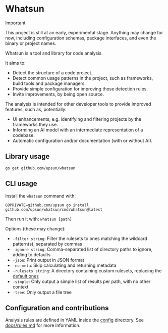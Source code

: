 # Whatsun

> [!IMPORTANT]
> This project is still at an early, experimental stage. Anything may change for now, including configuration schemas,
> package interfaces, and even the binary or project names.

Whatsun is a tool and library for code analysis.

It aims to:

* Detect the structure of a code project.
* Detect common usage patterns in the project, such as frameworks, build tools and package managers.
* Provide simple configuration for improving those detection rules.
* Invite improvements, by being open source.

The analysis is intended for other developer tools to provide improved features, such as, potentially:

* UI enhancements, e.g. identifying and filtering projects by the frameworks they use.
* Informing an AI model with an intermediate representation of a codebase.
* Automatic configuration and/or documentation (with or without AI).

## Library usage

```shell
go get github.com/upsun/whatsun
```

## CLI usage

Install the `whatsun` command with:

```shell
GOPRIVATE=github.com/upsun go install github.com/upsun/whatsun/cmd/whatsun@latest
```

Then run it with: `whatsun [path]`

Options (these may change):
* `-filter string`: Filter the rulesets to ones matching the wildcard pattern(s), separated by commas
* `-ignore string`: Comma-separated list of directory paths to ignore, adding to defaults
* `-json`: Print output in JSON format
* `-no-meta`: Skip calculating and returning metadata
* `-rulesets string`: A directory containing custom rulesets, replacing the [default ones](config)
* `-simple`: Only output a simple list of results per path, with no other context
* `-tree`: Only output a file tree

## Configuration and contributions

Analysis rules are defined in YAML inside the [config](config) directory. See [docs/rules.md](docs/rules.md) for more information.
